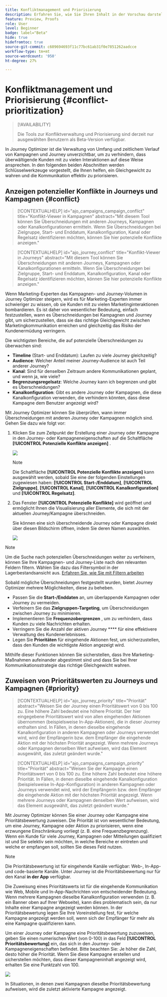 ```yaml
---
title: Konfliktmanagement und Priorisierung
description: Erfahren Sie, wie Sie Ihren Inhalt in der Vorschau darstellen und testen können.
feature: Preview, Proofs
role: User
level: Beginner
badge: label="Beta"
hide: true
hidefromtoc: true
source-git-commit: c609694693f11c77bc61ab31f0e7851262aadcce
workflow-type: tm+mt
source-wordcount: '950'
ht-degree: 27%

---
```



# Konfliktmanagement und Priorisierung {#conflict-prioritization}

>[!AVAILABILITY]
>
>Die Tools zur Konfliktverwaltung und Priorisierung sind derzeit nur ausgewählten Benutzern als Beta-Version verfügbar.

In Journey Optimizer ist die Verwaltung von Umfang und zeitlichem Verlauf von Kampagnen und Journey unverzichtbar, um zu verhindern, dass überwältigende Kunden mit zu vielen Interaktionen auf diese Weise ansprechen. In den folgenden beiden Abschnitten werden Schlüsselwerkzeuge vorgestellt, die Ihnen helfen, ein Gleichgewicht zu wahren und die Kommunikation effektiv zu priorisieren.

## Anzeigen potenzieller Konflikte in Journeys und Kampagnen {#conflict}

>[!CONTEXTUALHELP]
>id="ajo_campaigns_campaign_conflict"
>title="Konflikt-Viewer in Kampagnen"
>abstract="Mit diesem Tool können Sie Überschneidungen mit anderen Journeys, Kampagnen oder Kanalkonfigurationen ermitteln. Wenn Sie Überschneidungen bei Zielgruppe, Start- und Enddatum, Kanalkonfiguration, Kanal oder Regelsatz identifizieren möchten, können Sie hier potenzielle Konflikte anzeigen."

>[!CONTEXTUALHELP]
>id="ajo_journey_conflict"
>title="Konflikt-Viewer in Journeys"
>abstract="Mit diesem Tool können Sie Überschneidungen mit anderen Journeys, Kampagnen oder Kanalkonfigurationen ermitteln. Wenn Sie Überschneidungen bei Zielgruppe, Start- und Enddatum, Kanalkonfiguration, Kanal oder Regelsatz identifizieren möchten, können Sie hier potenzielle Konflikte anzeigen."

Wenn Marketing-Experten das Kampagnen- und Journey-Volumen in Journey Optimizer steigern, wird es für Marketing-Experten immer schwieriger zu wissen, ob sie Kunden mit zu vielen Marketinginteraktionen bombardieren. Es ist daher von wesentlicher Bedeutung, einfach festzustellen, wann es Überschneidungen bei Kampagnen und Journey gibt, um sicherzustellen, dass sie das richtige Gleichgewicht zwischen Marketingkommunikation erreichen und gleichzeitig das Risiko der Kundenermüdung verringern.

Die wichtigsten Bereiche, die auf potenzielle Überschneidungen zu überwachen sind:

* **Timeline** (Start- und Enddatum): Laufen zu viele Journey gleichzeitig?
* **Audience**: Welcher Anteil meiner Journey-Audience ist auch Teil anderer Journey?
* **Kanal**: Sind für denselben Zeitraum andere Kommunikationen geplant, und wenn ja, wie viele?
* **Begrenzungsregelsatz**: Welche Journey kann ich begrenzen und gibt es Überschneidungen?
* **Kanalkonfiguration**: Gibt es andere Journey oder Kampagnen, die diese Kanalkonfiguration verwenden, die verhindern könnten, dass diese Kampagne dem Benutzer angezeigt wird?

Mit Journey Optimizer können Sie überprüfen, wann immer Überschneidungen mit anderen Journey oder Kampagnen möglich sind. Gehen Sie dazu wie folgt vor:

1. Klicken Sie zum Zeitpunkt der Erstellung einer Journey oder Kampagne in den Journey- oder Kampagneneigenschaften auf die Schaltfläche **[!UICONTROL Potenzielle Konflikte anzeigen]** .

   ![](assets/view-conflicts.png)

   >[!NOTE]
   >
   >Die Schaltfläche **[!UICONTROL Potenzielle Konflikte anzeigen]** kann ausgewählt werden, sobald Sie eine der folgenden Einstellungen zugewiesen haben: **[!UICONTROL Start-/Enddatum]**, **[!UICONTROL Zielgruppe]**, **[!UICONTROL Kanal]**, **[!UICONTROL Kanalkonfiguration]** und **[!UICONTROL Regelsatz]**.

1. Das Fenster **[!UICONTROL Potenzielle Konflikte]** wird geöffnet und ermöglicht Ihnen die Visualisierung aller Elemente, die sich mit der aktuellen Journey/Kampagne überschneiden.

   Sie können eine sich überschneidende Journey oder Kampagne direkt über diesen Bildschirm öffnen, indem Sie deren Namen auswählen.

   ![](assets/potential-conflicts.png)

>[!NOTE]
>
>Um die Suche nach potenziellen Überschneidungen weiter zu verfeinern, können Sie Ihre Kampagnen- und Journey-Liste nach den relevanten Feldern filtern. Wählen Sie dazu das Filtersymbol in der Lagerbestandsansicht aus. [Erfahren Sie, wie Sie mit Filtern arbeiten](../start/search-filter-categorize.md#filter-lists)

Sobald mögliche Überschneidungen festgestellt wurden, bietet Journey Optimizer mehrere Möglichkeiten, diese zu beheben.

* Passen Sie die **Start-/Enddaten** an, um überlappende Kampagnen oder Journey zu vermeiden.
* Verfeinern Sie das **Zielgruppen-Targeting**, um Überschneidungen zwischen Journey zu minimieren.
* Implementieren Sie **Frequenzobergrenzen** , um zu verhindern, dass Kunden zu viele Nachrichten erhalten.
* Verringern Sie die Anzahl der aktiven Journey **** für eine effektivere Verwaltung des Kundenerlebnisses.
* Legen Sie **Prioritäten** für eingehende Aktionen fest, um sicherzustellen, dass den Kunden die wichtigste Aktion angezeigt wird.

Mithilfe dieser Funktionen können Sie sicherstellen, dass Ihre Marketing-Maßnahmen aufeinander abgestimmt sind und dass Sie bei Ihrer Kommunikationsstrategie das richtige Gleichgewicht wahren.

## Zuweisen von Prioritätswerten zu Journeys und Kampagnen {#priority}

>[!CONTEXTUALHELP]
>id="ajo_journey_priority"
>title="Priorität"
>abstract="Weisen Sie der Journey einen Prioritätswert von 0 bis 100 zu. Eine höhere Zahl bedeutet eine höhere Priorität. Der hier eingegebene Prioritätswert wird von allen eingehenden Aktionen übernommen (beispielsweise In-App-Aktionen), die in dieser Journey enthalten sind. In Fällen, in denen dieselbe eingehende Kanalkonfiguration in anderen Kampagnen oder Journeys verwendet wird, wird der Empfängerin bzw. dem Empfänger die eingehende Aktion mit der höchsten Priorität angezeigt. Wenn mehrere Journeys oder Kampagnen denselben Wert aufweisen, wird das Element ausgewählt, das zuletzt geändert wurde."

>[!CONTEXTUALHELP]
>id="ajo_campaigns_campaign_priority"
>title="Priorität"
>abstract="Weisen Sie der Kampagne einen Prioritätswert von 0 bis 100 zu. Eine höhere Zahl bedeutet eine höhere Priorität. In Fällen, in denen dieselbe eingehende Kanalkonfiguration (beispielsweise In-App-Konfiguration) in anderen Kampagnen oder Journeys verwendet wird, wird der Empfängerin bzw. dem Empfänger die eingehende Aktion mit der höchsten Priorität angezeigt. Wenn mehrere Journeys oder Kampagnen denselben Wert aufweisen, wird das Element ausgewählt, das zuletzt geändert wurde."

Mit Journey Optimizer können Sie einer Journey oder Kampagne eine Prioritätsbewertung zuweisen. Die Priorität ist von wesentlicher Bedeutung, um eine Journey, Kampagne oder Aktion zu priorisieren, wenn eine erzwungene Einschränkung vorliegt (z. B. eine Frequenzbegrenzung). Wenn ein Kunde für viele Journey, Kampagnen oder Mitteilungen qualifiziert ist und Sie selektiv sein möchten, in welche Bereiche er eintreten und welche er empfangen soll, sollten Sie dieses Feld nutzen.

>[!NOTE]
>
>Die Prioritätsbewertung ist für eingehende Kanäle verfügbar: Web-, In-App- und code-basierte Kanäle. Unter Journey ist die Prioritätsbewertung nur für den Kanal **in der App** verfügbar.

Die Zuweisung eines Prioritätswerts ist für die eingehende Kommunikation wie Web, Mobile und In-App-Nachrichten von entscheidender Bedeutung. Wenn mehrere Kampagnen dieselbe Kanalkonfiguration verwenden (z. B. ein Banner oben auf Ihrer Webseite), kann dies problematisch sein, da nur Inhalte einer Kampagne angezeigt werden können. In der Prioritätsbewertung legen Sie Ihre Voreinstellung fest, für welche Kampagne angezeigt werden soll, wenn sich der Empfänger für mehr als eine Kampagne qualifizieren kann.

Um einer Journey oder Kampagne eine Prioritätsbewertung zuzuweisen, geben Sie einen numerischen Wert (von 0-100) in das Feld **[!UICONTROL Prioritätsbewertung]** ein, das sich in den Journey- oder Kampagneneigenschaften befindet. Bitte beachten Sie: Je höher die Zahl, desto höher die Priorität. Wenn Sie diese Kampagne erstellen und sicherstellen möchten, dass dieser Kampagneninhalt angezeigt wird, erhalten Sie eine Punktzahl von 100.

![](assets/priority-score.png)

In Situationen, in denen zwei Kampagnen dieselbe Prioritätsbewertung aufweisen, wird die zuletzt aktivierte Kampagne angezeigt.
